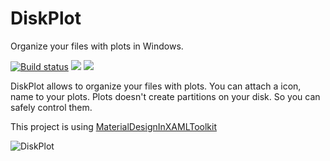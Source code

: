 # DiskPlot
Organize your files with plots in Windows.

[![Build status](https://ci.appveyor.com/api/projects/status/71kwx4hfb73up5i0/branch/master?svg=true)](https://ci.appveyor.com/project/yusufcihan/diskplot/branch/master) ![](https://img.shields.io/badge/platform-windows-blue.svg?style=flat-square&logo=windows) ![](https://img.shields.io/badge/version-1.0-lightgrey.svg?style=flat-square)

DiskPlot allows to organize your files with plots. You can attach a icon, name to your plots. Plots doesn't create partitions on your disk. So you can safely control them.

This project is using [MaterialDesignInXAMLToolkit](https://github.com/MaterialDesignInXAML/MaterialDesignInXamlToolkit)

![DiskPlot](https://yusufcihan.com/img/diskplot.png)


